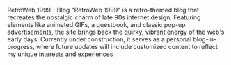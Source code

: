 RetroWeb 1999 - Blog
"RetroWeb 1999" is a retro-themed blog that recreates the nostalgic charm of late 90s internet design. Featuring elements like animated GIFs, a guestbook, and classic pop-up advertisements, the site brings back the quirky, vibrant energy of the web's early days. Currently under construction, it serves as a personal blog-in-progress, where future updates will include customized content to reflect my unique interests and experiences
